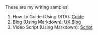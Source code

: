 These are my writing samples:
1. How-to Guide (Using DITA): [Guide](https://docsbysea.github.io/tech-writing-portfolio/how-to-guide/Creating_a_Blog)
2. Blog (Using Markdown): [UX Blog](https://docsbysea.github.io/tech-writing-portfolio/blog)
3. Video Script (Using Markdown): [Script](https://docsbysea.github.io/tech-writing-portfolio/video_script/index)
